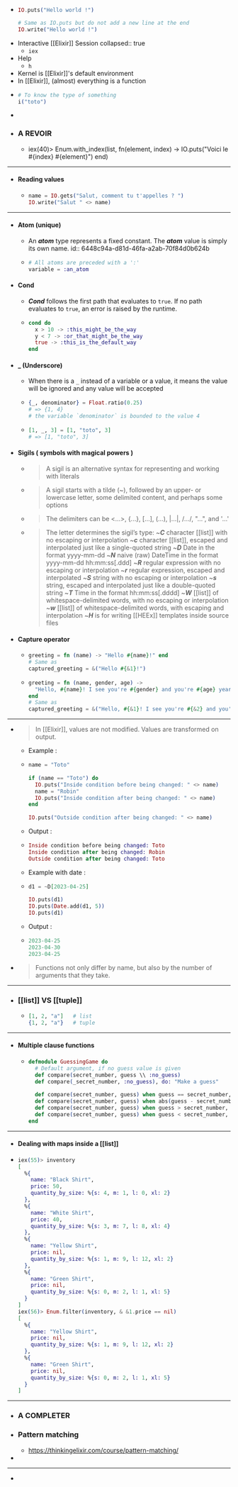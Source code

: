 - ```elixir
  IO.puts("Hello world !") 
  
  # Same as IO.puts but do not add a new line at the end
  IO.write("Hello world !")
  ```
- Interactive [[Elixir]] Session
  collapsed:: true
	- ``iex``
- Help
	- ``h``
- Kernel is [[Elixir]]'s default environment
- In [[Elixir]], (almost) everything is a function
- ```elixir 
  # To know the type of something
  i("toto")
  ```
-
- ### A REVOIR
	- iex(40)> Enum.with_index(list, fn(element, index) -> IO.puts("Voici le #{index} #{element}") end)
- ----
- #### Reading values
	- ```elixir 
	  name = IO.gets("Salut, comment tu t'appelles ? ")
	  IO.write("Salut " <> name)
	  ```
- ----
- #### Atom (unique)
	- An ***atom*** type represents a fixed constant. The ***atom*** value is simply its own name.
	  id:: 6448c94a-d81d-46fa-a2ab-70f84d0b624b
	- ```elixir 
	  # All atoms are preceded with a ':'
	  variable = :an_atom
	  ```
- #### Cond
	- ***Cond*** follows the first path that evaluates to `true`. If no path evaluates to `true`, an error is raised by the runtime.
	- ```elixir 
	  cond do
	    x > 10 -> :this_might_be_the_way
	    y < 7 -> :or_that_might_be_the_way
	    true -> :this_is_the_default_way
	  end
	  ```
- #### _ (Underscore)
	- When there is a `_` instead of a variable or a value, it means the value will be ignored and any value will be accepted
	- ```elixir
	  {_, denominator} = Float.ratio(0.25)
	  # => {1, 4}
	  # the variable `denominator` is bounded to the value 4
	  ```
	- ```elixir 
	  [1, _, 3] = [1, "toto", 3]
	  # => [1, "toto", 3]
	  ```
- #### Sigils ( symbols with magical powers )
	- >A sigil is an alternative syntax for representing and working with literals
	- >A sigil starts with a tilde (~), followed by an upper- or lowercase letter, some delimited content, and perhaps some options
	- > The delimiters can be <...>, {...}, [...], (...), |...|, /.../, "...", and '...'
	- >The letter determines the sigil’s type:
	  ~***C*** character [[list]] with no escaping or interpolation
	  ~***c*** character [[list]], escaped and interpolated just like a single-quoted string
	  ~***D*** Date in the format yyyy-mm-dd
	  ~***N*** naive (raw) DateTime in the format yyyy-mm-dd hh:mm:ss[.ddd]
	  ~***R*** regular expression with no escaping or interpolation
	  ~***r*** regular expression, escaped and interpolated
	  ~***S*** string with no escaping or interpolation
	  ~***s*** string, escaped and interpolated just like a double-quoted string
	  ~***T*** Time in the format hh:mm:ss[.dddd]
	  ~***W*** [[list]] of whitespace-delimited words, with no escaping or interpolation
	  ~***w*** [[list]] of whitespace-delimited words, with escaping and interpolation
	  ~***H*** is for writing [[HEEx]] templates inside source files
- #### Capture operator
	- ```elixir 
	  greeting = fn (name) -> "Hello #{name}!" end
	  # Same as
	  captured_greeting = &("Hello #{&1}!")
	  ```
	- ```elixir 
	  greeting = fn (name, gender, age) ->
	  	"Hello, #{name}! I see you're #{gender} and you're #{age} years old."
	  end
	  # Same as
	  captured_greeting = &("Hello, #{&1}! I see you're #{&2} and you're #{&3} years old.")
	  ```
- ----
- > In [[Elixir]], values are not modified. Values are transformed on output.
	- Example :
	- ```elixir
	  name = "Toto"
	   
	  if (name == "Toto") do
	    IO.puts("Inside condition before being changed: " <> name)
	    name = "Robin"
	    IO.puts("Inside condition after being changed: " <> name)
	  end
	   
	  IO.puts("Outside condition after being changed: " <> name)
	  ```
	- Output :
	- ```elixir
	  Inside condition before being changed: Toto
	  Inside condition after being changed: Robin
	  Outside condition after being changed: Toto
	  ```
	- Example with date :
	- ```elixir
	  d1 = ~D[2023-04-25]
	   
	  IO.puts(d1)
	  IO.puts(Date.add(d1, 5))
	  IO.puts(d1)
	  ```
	- Output :
	- ```elixir
	  2023-04-25
	  2023-04-30
	  2023-04-25
	  ```
- > Functions not only differ by name, but also by the number of arguments that they take.
- ----
- ### [[list]] VS [[tuple]]
	- ```elixir
	  [1, 2, "a"]	# list
	  {1, 2, "a"}	# tuple
	  ```
- ----
- #### Multiple clause functions
	- ```elixir 
	  defmodule GuessingGame do
	    # Default argument, if no guess value is given
	    def compare(secret_number, guess \\ :no_guess)
	    def compare(_secret_number, :no_guess), do: "Make a guess"
	    
	    def compare(secret_number, guess) when guess == secret_number, do: "Correct"
	    def compare(secret_number, guess) when abs(guess - secret_number) == 1, do: "So close"
	    def compare(secret_number, guess) when guess > secret_number, do: "Too high"
	    def compare(secret_number, guess) when guess < secret_number, do: "Too low"
	  end
	  ```
- ----
- #### Dealing with maps inside a [[list]]
- ```elixir 
  iex(55)> inventory
  [
    %{
      name: "Black Shirt",
      price: 50,
      quantity_by_size: %{s: 4, m: 1, l: 0, xl: 2}
    },
    %{
      name: "White Shirt",
      price: 40,
      quantity_by_size: %{s: 3, m: 7, l: 8, xl: 4}
    },
    %{
      name: "Yellow Shirt",
      price: nil,
      quantity_by_size: %{s: 1, m: 9, l: 12, xl: 2}
    },
    %{
      name: "Green Shirt",
      price: nil,
      quantity_by_size: %{s: 0, m: 2, l: 1, xl: 5}
    }
  ]
  iex(56)> Enum.filter(inventory, & &1.price == nil)
  [
    %{
      name: "Yellow Shirt",
      price: nil,
      quantity_by_size: %{s: 1, m: 9, l: 12, xl: 2}
    },
    %{
      name: "Green Shirt",
      price: nil,
      quantity_by_size: %{s: 0, m: 2, l: 1, xl: 5}
    }
  ]
  ```
- ----
- ### A COMPLETER
- ### Pattern matching
	- https://thinkingelixir.com/course/pattern-matching/
-
- ----
-